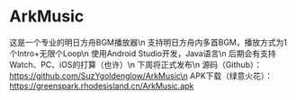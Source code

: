 # ArkMusic

这是一个专业的明日方舟BGM播放器\n
支持明日方舟内多首BGM，播放方式为1个Intro+无限个Loop\n
使用Android Studio开发，Java语言\n
后期会有支持Watch、PC、iOS的打算（也许）\n
下周将正式发布\n
源码（Github）：https://github.com/SuzYgoldenglow/ArkMusic\n
APK下载（绿意火花）：https://greenspark.rhodesisland.cn/ArkMusic.apk
